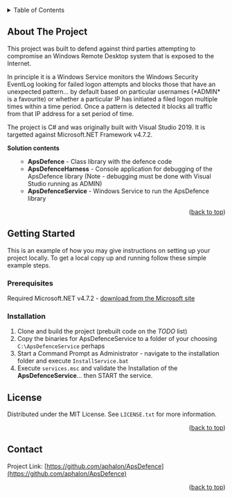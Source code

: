 <a name="readme-top"></a>
<!-- TABLE OF CONTENTS -->
<details>
  <summary>Table of Contents</summary>
  <ol>
    <li>
      <a href="#about-the-project">About The Project</a>
    </li>
    <li>
      <a href="#getting-started">Getting Started</a>
      <ul>
        <li><a href="#prerequisites">Prerequisites</a></li>
        <li><a href="#installation">Installation</a></li>
      </ul>
    </li>
    <li><a href="#license">License</a></li>
  </ol>
</details>



<!-- ABOUT THE PROJECT -->
## About The Project

<p>This project was built to defend against third parties attempting to compromise an Windows Remote Desktop system that is exposed to the Internet.</p>
<p>In principle it is a Windows Service monitors the Windows Security EventLog looking for failed logon attempts and blocks those that have an unexpected pattern... by default based on particular usernames (*ADMIN* is a favourite) or whether a particular IP has initiated a filed logon multiple times within a time period. Once a pattern is detected it blocks all traffic from that IP address for a set period of time.</p>

<p>The project is C# and was originally built with Visual Studio 2019. It is targetted against Microsoft.NET Framework v4.7.2.</p>

<p><b>Solution contents</b></p>

  <ol>
      <ul>
        <li><b>ApsDefence</b> - Class library with the defence code</li>
        <li><b>ApsDefenceHarness</b> - Console application for debugging of the ApsDefence library (Note - debugging must be done with Visual Studio running as ADMIN)</li>
        <li><b>ApsDefenceService</b> - Windows Service to run the ApsDefence library</li>
      </ul>
  </ol>

<p align="right">(<a href="#readme-top">back to top</a>)</p>



<!-- GETTING STARTED -->
## Getting Started

This is an example of how you may give instructions on setting up your project locally.
To get a local copy up and running follow these simple example steps.

### Prerequisites

<p>Required Microsoft.NET v4.7.2 - <a href="https://dotnet.microsoft.com/en-us/download/dotnet-framework/net472">download from the Microsoft site</a>

### Installation

1. Clone and build the project (prebuilt code on the <i>TODO</i> list)
2. Copy the binaries for ApsDefenceService to a folder of your choosing `C:\ApsDefenceService` perhaps
3. Start a Command Prompt as Administrator - navigate to the installation folder and execute `InstallService.bat`
4. Execute `services.msc` and validate the Installation of the <b>ApsDefenceService</b>... then START the service.

<!-- LICENSE -->
## License

Distributed under the MIT License. See `LICENSE.txt` for more information.

<p align="right">(<a href="#readme-top">back to top</a>)</p>



<!-- CONTACT -->
## Contact

Project Link: [https://github.com/aphalon/ApsDefence](https://github.com/aphalon/ApsDefence)

<p align="right">(<a href="#readme-top">back to top</a>)</p>
